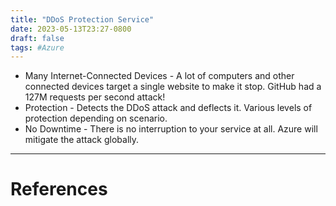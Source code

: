 ```yaml
---
title: "DDoS Protection Service"
date: 2023-05-13T23:27-0800
draft: false
tags: #Azure
---
```


- Many Internet-Connected Devices - A lot of computers and other connected devices target a single website to make it stop. GitHub had a 127M requests per second attack!
- Protection - Detects the DDoS attack and deflects it. Various levels of protection depending on scenario.
- No Downtime - There is no interruption to your service at all. Azure will mitigate the attack globally.


---
# References
